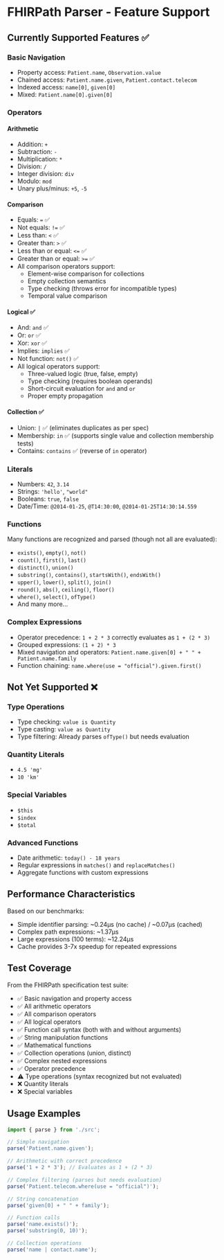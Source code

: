 # FHIRPath Parser - Feature Support

## Currently Supported Features ✅

### Basic Navigation
- Property access: `Patient.name`, `Observation.value`
- Chained access: `Patient.name.given`, `Patient.contact.telecom`
- Indexed access: `name[0]`, `given[0]`
- Mixed: `Patient.name[0].given[0]`

### Operators
#### Arithmetic
- Addition: `+`
- Subtraction: `-`
- Multiplication: `*`
- Division: `/`
- Integer division: `div`
- Modulo: `mod`
- Unary plus/minus: `+5`, `-5`

#### Comparison
- Equals: `=` ✅
- Not equals: `!=` ✅
- Less than: `<` ✅
- Greater than: `>` ✅ 
- Less than or equal: `<=` ✅
- Greater than or equal: `>=` ✅
- All comparison operators support:
  - Element-wise comparison for collections
  - Empty collection semantics
  - Type checking (throws error for incompatible types)
  - Temporal value comparison

#### Logical ✅
- And: `and` ✅
- Or: `or` ✅
- Xor: `xor` ✅
- Implies: `implies` ✅
- Not function: `not()` ✅
- All logical operators support:
  - Three-valued logic (true, false, empty)
  - Type checking (requires boolean operands)
  - Short-circuit evaluation for `and` and `or`
  - Proper empty propagation

#### Collection ✅
- Union: `|` ✅ (eliminates duplicates as per spec)
- Membership: `in` ✅ (supports single value and collection membership tests)
- Contains: `contains` ✅ (reverse of `in` operator)

### Literals
- Numbers: `42`, `3.14`
- Strings: `'hello'`, `"world"`
- Booleans: `true`, `false`
- Date/Time: `@2014-01-25`, `@T14:30:00`, `@2014-01-25T14:30:14.559`

### Functions
Many functions are recognized and parsed (though not all are evaluated):
- `exists()`, `empty()`, `not()`
- `count()`, `first()`, `last()`
- `distinct()`, `union()`
- `substring()`, `contains()`, `startsWith()`, `endsWith()`
- `upper()`, `lower()`, `split()`, `join()`
- `round()`, `abs()`, `ceiling()`, `floor()`
- `where()`, `select()`, `ofType()`
- And many more...

### Complex Expressions
- Operator precedence: `1 + 2 * 3` correctly evaluates as `1 + (2 * 3)`
- Grouped expressions: `(1 + 2) * 3`
- Mixed navigation and operators: `Patient.name.given[0] + " " + Patient.name.family`
- Function chaining: `name.where(use = "official").given.first()`

## Not Yet Supported ❌

### Type Operations
- Type checking: `value is Quantity`
- Type casting: `value as Quantity`
- Type filtering: Already parses `ofType()` but needs evaluation

### Quantity Literals
- `4.5 'mg'`
- `10 'km'`

### Special Variables
- `$this`
- `$index`
- `$total`

### Advanced Functions
- Date arithmetic: `today() - 18 years`
- Regular expressions in `matches()` and `replaceMatches()`
- Aggregate functions with custom expressions

## Performance Characteristics

Based on our benchmarks:
- Simple identifier parsing: ~0.24μs (no cache) / ~0.07μs (cached)
- Complex path expressions: ~1.37μs
- Large expressions (100 terms): ~12.24μs
- Cache provides 3-7x speedup for repeated expressions

## Test Coverage

From the FHIRPath specification test suite:
- ✅ Basic navigation and property access
- ✅ All arithmetic operators
- ✅ All comparison operators
- ✅ All logical operators
- ✅ Function call syntax (both with and without arguments)
- ✅ String manipulation functions
- ✅ Mathematical functions
- ✅ Collection operations (union, distinct)
- ✅ Complex nested expressions
- ✅ Operator precedence
- ⚠️ Type operations (syntax recognized but not evaluated)
- ❌ Quantity literals
- ❌ Special variables

## Usage Examples

```typescript
import { parse } from './src';

// Simple navigation
parse('Patient.name.given');

// Arithmetic with correct precedence
parse('1 + 2 * 3'); // Evaluates as 1 + (2 * 3)

// Complex filtering (parses but needs evaluation)
parse('Patient.telecom.where(use = "official")');

// String concatenation
parse('given[0] + " " + family');

// Function calls
parse('name.exists()');
parse('substring(0, 10)');

// Collection operations
parse('name | contact.name');
```